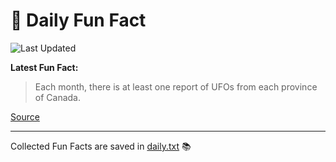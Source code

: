 # 🌟 Daily Fun Fact

![Last Updated](https://img.shields.io/badge/Last_Updated-2025_05_07-blue?style=flat-square)

**Latest Fun Fact:**

> Each month, there is at least one report of UFOs from each province of Canada.

[Source](http://www.djtech.net/humor/useless_facts.htm)

---

Collected Fun Facts are saved in [daily.txt](daily.txt) 📚
